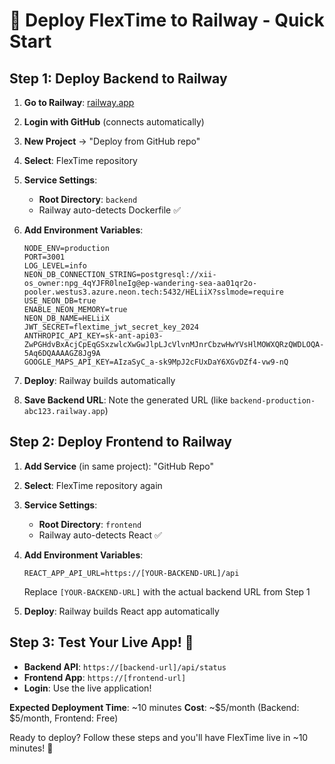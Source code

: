 # 🚀 Deploy FlexTime to Railway - Quick Start

## Step 1: Deploy Backend to Railway

1. **Go to Railway**: [railway.app](https://railway.app)
2. **Login with GitHub** (connects automatically)
3. **New Project** → "Deploy from GitHub repo"
4. **Select**: FlexTime repository
5. **Service Settings**:
   - **Root Directory**: `backend`
   - Railway auto-detects Dockerfile ✅

6. **Add Environment Variables**:
   ```
   NODE_ENV=production
   PORT=3001
   LOG_LEVEL=info
   NEON_DB_CONNECTION_STRING=postgresql://xii-os_owner:npg_4qYJFR0lneIg@ep-wandering-sea-aa01qr2o-pooler.westus3.azure.neon.tech:5432/HELiiX?sslmode=require
   USE_NEON_DB=true
   ENABLE_NEON_MEMORY=true
   NEON_DB_NAME=HELiiX
   JWT_SECRET=flextime_jwt_secret_key_2024
   ANTHROPIC_API_KEY=sk-ant-api03-ZwPGHdvBxAcjCpEqGSxzwlcXwGwJlpLJcVlvnMJnrCbzwHwYVsHlMOWXQRzQWDLOQA-5Aq6DQAAAAGZ8Jg9A
   GOOGLE_MAPS_API_KEY=AIzaSyC_a-sk9MpJ2cFUxDaY6XGvDZf4-vw9-nQ
   ```

7. **Deploy**: Railway builds automatically
8. **Save Backend URL**: Note the generated URL (like `backend-production-abc123.railway.app`)

## Step 2: Deploy Frontend to Railway

1. **Add Service** (in same project): "GitHub Repo"
2. **Select**: FlexTime repository again
3. **Service Settings**:
   - **Root Directory**: `frontend`
   - Railway auto-detects React ✅

4. **Add Environment Variables**:
   ```
   REACT_APP_API_URL=https://[YOUR-BACKEND-URL]/api
   ```
   Replace `[YOUR-BACKEND-URL]` with the actual backend URL from Step 1

5. **Deploy**: Railway builds React app automatically

## Step 3: Test Your Live App! 🎉

- **Backend API**: `https://[backend-url]/api/status`
- **Frontend App**: `https://[frontend-url]`
- **Login**: Use the live application!

**Expected Deployment Time**: ~10 minutes
**Cost**: ~$5/month (Backend: $5/month, Frontend: Free)

Ready to deploy? Follow these steps and you'll have FlexTime live in ~10 minutes! 🚀